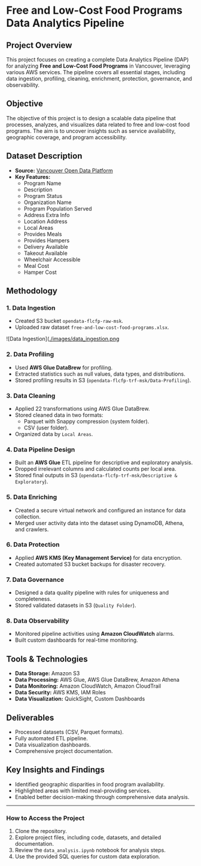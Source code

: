 # Free and Low-Cost Food Programs Data Analytics Pipeline

## **Project Overview**

This project focuses on creating a complete Data Analytics Pipeline (DAP) for analyzing **Free and Low-Cost Food Programs** in Vancouver, leveraging various AWS services. The pipeline covers all essential stages, including data ingestion, profiling, cleaning, enrichment, protection, governance, and observability.

## **Objective**

The objective of this project is to design a scalable data pipeline that processes, analyzes, and visualizes data related to free and low-cost food programs. The aim is to uncover insights such as service availability, geographic coverage, and program accessibility.

## **Dataset Description**

- **Source:** [Vancouver Open Data Platform](https://opendata.vancouver.ca/explore/dataset/free-and-low-cost-food-programs/information/?sort=program_name)
- **Key Features:**
  - Program Name
  - Description
  - Program Status
  - Organization Name
  - Program Population Served
  - Address Extra Info
  - Location Address
  - Local Areas
  - Provides Meals
  - Provides Hampers
  - Delivery Available
  - Takeout Available
  - Wheelchair Accessible
  - Meal Cost
  - Hamper Cost

## **Methodology**

### **1. Data Ingestion**

- Created S3 bucket `opendata-flcfp-raw-msk`.
- Uploaded raw dataset `free-and-low-cost-food-programs.xlsx`.

![Data Ingestion]([./images/data_ingestion.png](https://muhammadshahzebkhan-msk.github.io/Data-Analyst/image.png)


### **2. Data Profiling**

- Used **AWS Glue DataBrew** for profiling.
- Extracted statistics such as null values, data types, and distributions.
- Stored profiling results in S3 (`opendata-flcfp-trf-msk/Data-Profiling`).

### **3. Data Cleaning**

- Applied 22 transformations using AWS Glue DataBrew.
- Stored cleaned data in two formats:
  - Parquet with Snappy compression (system folder).
  - CSV (user folder).
- Organized data by `Local Areas`.

### **4. Data Pipeline Design**

- Built an **AWS Glue** ETL pipeline for descriptive and exploratory analysis.
- Dropped irrelevant columns and calculated counts per local area.
- Stored final outputs in S3 (`opendata-flcfp-trf-msk/Descriptive & Exploratory`).

### **5. Data Enriching**

- Created a secure virtual network and configured an instance for data collection.
- Merged user activity data into the dataset using DynamoDB, Athena, and crawlers.

### **6. Data Protection**

- Applied **AWS KMS (Key Management Service)** for data encryption.
- Created automated S3 bucket backups for disaster recovery.

### **7. Data Governance**

- Designed a data quality pipeline with rules for uniqueness and completeness.
- Stored validated datasets in S3 (`Quality Folder`).

### **8. Data Observability**

- Monitored pipeline activities using **Amazon CloudWatch** alarms.
- Built custom dashboards for real-time monitoring.

## **Tools & Technologies**

- **Data Storage:** Amazon S3
- **Data Processing:** AWS Glue, AWS Glue DataBrew, Amazon Athena
- **Data Monitoring:** Amazon CloudWatch, Amazon CloudTrail
- **Data Security:** AWS KMS, IAM Roles
- **Data Visualization:** QuickSight, Custom Dashboards

## **Deliverables**

- Processed datasets (CSV, Parquet formats).
- Fully automated ETL pipeline.
- Data visualization dashboards.
- Comprehensive project documentation.

## **Key Insights and Findings**

- Identified geographic disparities in food program availability.
- Highlighted areas with limited meal-providing services.
- Enabled better decision-making through comprehensive data analysis.

---

### **How to Access the Project**

1. Clone the repository.
2. Explore project files, including code, datasets, and detailed documentation.
3. Review the `data_analysis.ipynb` notebook for analysis steps.
4. Use the provided SQL queries for custom data exploration.

